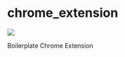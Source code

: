 # chrome_extension

<img src="https://travis-ci.org/amcmillan01/chrome_extension.svg?branch=master">


Boilerplate Chrome Extension
